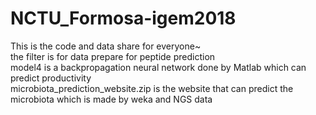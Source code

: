 # NCTU_Formosa-igem2018<BR>
This is the code and data share for everyone~<BR>
the filter is for data prepare for peptide prediction<BR>
model4 is a backpropagation neural network done by Matlab which can predict productivity<BR>
microbiota_prediction_website.zip is the website that can predict the microbiota which is made by weka and NGS data<BR>
